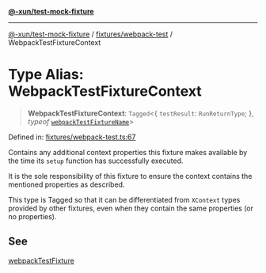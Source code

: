 [**@-xun/test-mock-fixture**](../../../README.md)

***

[@-xun/test-mock-fixture](../../../README.md) / [fixtures/webpack-test](../README.md) / WebpackTestFixtureContext

# Type Alias: WebpackTestFixtureContext

> **WebpackTestFixtureContext**: `Tagged`\<\{ `testResult`: `RunReturnType`; \}, *typeof* [`webpackTestFixtureName`](../variables/webpackTestFixtureName.md)\>

Defined in: [fixtures/webpack-test.ts:67](https://github.com/Xunnamius/test-utils/blob/e96d066a8d31079cb061bc2dac285562fbf7b708/packages/test-mock-fixture/src/fixtures/webpack-test.ts#L67)

Contains any additional context properties this fixture makes available by
the time its `setup` function has successfully executed.

It is the sole responsibility of this fixture to ensure the context contains
the mentioned properties as described.

This type is Tagged so that it can be differentiated from `XContext`
types provided by other fixtures, even when they contain the same properties
(or no properties).

## See

[webpackTestFixture](../functions/webpackTestFixture.md)
